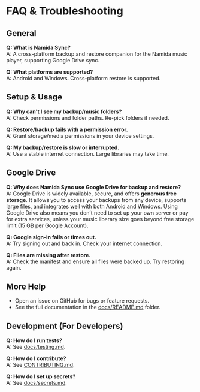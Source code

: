 # FAQ & Troubleshooting

## General

**Q: What is Namida Sync?**  
A: A cross-platform backup and restore companion for the Namida music player, supporting Google Drive sync.

**Q: What platforms are supported?**  
A: Android and Windows. Cross-platform restore is supported.

## Setup & Usage


**Q: Why can't I see my backup/music folders?**  
A: Check permissions and folder paths. Re-pick folders if needed.

**Q: Restore/backup fails with a permission error.**  
A: Grant storage/media permissions in your device settings.

**Q: My backup/restore is slow or interrupted.**  
A: Use a stable internet connection. Large libraries may take time.

## Google Drive

**Q: Why does Namida Sync use Google Drive for backup and restore?**  
A: Google Drive is widely available, secure, and offers **generous free storage**. It allows you to access your backups from any device, supports large files, and integrates well with both Android and Windows. Using Google Drive also means you don’t need to set up your own server or pay for extra services, unless your music liberary size goes beyond free storage limit (15 GB per Google Account).

**Q: Google sign-in fails or times out.**  
A: Try signing out and back in. Check your internet connection.

**Q: Files are missing after restore.**  
A: Check the manifest and ensure all files were backed up. Try restoring again.

## More Help

- Open an issue on GitHub for bugs or feature requests.
- See the full documentation in the [docs/README.md](./README.md) folder.

## Development (For Developers)

**Q: How do I run tests?**  
A: See [docs/testing.md](testing.md).

**Q: How do I contribute?**  
A: See [CONTRIBUTING.md](../CONTRIBUTING.md).

**Q: How do I set up secrets?**  
A: See [docs/secrets.md](secrets.md).

